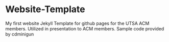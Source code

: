 # Website-Template

My first website
Jekyll Template for github pages for the UTSA ACM members. Utilized in presentation to ACM members. 
Sample code provided by cdminigun

